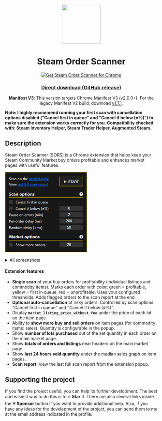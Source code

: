 <p align="center">
  <img width="128" height="128" src="https://github.com/auwaho/steam-order-scanner/blob/master/logo.png">
</p>
<h1 align="center">Steam Order Scanner</h1>

<p align="center">
  <a href="https://chrome.google.com/webstore/detail/steam-order-scanner/poaddkofidcihbbodleahclcjoghdilh"><img src="https://developer.chrome.com/static/docs/webstore/branding/image/UV4C4ybeBTsZt43U4xis.png" alt="Get Steam Order Scanner for Chrome"></a> 
</p>

<h3 align="center">
  <a href="https://github.com/auwaho/steam-order-scanner/releases/latest">Direct download (GitHub release)</a>
</h3>

<p align="center"><b>Manifest V3</b>: This version targets Chrome Manifest V3 (v2.0.0+). For the legacy Manifest V2 build, download <a href="https://github.com/auwaho/steam-order-scanner/releases/tag/1.7.1">v1.7.1</a>.</p>

**Note: I highly recommend running your first scan with cancellation options disabled ("Cancel first in queue" and "Cancel if below (±%)") to make sure the extension works correctly for you. Compatibility checked with: Steam Inventory Helper, Steam Trader Helper, Augmented Steam.**

## Description

Steam Order Scanner (SORS) is a Chrome extension that helps keep your Steam Community Market buy orders profitable and enhances market pages with useful features.

![alt text](https://github.com/auwaho/steam-order-scanner/blob/master/screenshots/screenshot.png 'Steam Listings Scanner')

<details>
  <summary>All screenshots</summary>
  
![alt text](https://github.com/auwaho/steam-order-scanner/blob/master/screenshots/screenshot_7.png "Steam Listings Scanner")

![alt text](https://github.com/auwaho/steam-order-scanner/blob/master/screenshots/screenshot_2.png 'Steam Listings Scanner')

![alt text](https://github.com/auwaho/steam-order-scanner/blob/master/screenshots/screenshot_3.png 'Steam Listings Scanner')

![alt text](https://github.com/auwaho/steam-order-scanner/blob/master/screenshots/screenshot_4.png 'Steam Listings Scanner')

![alt text](https://github.com/auwaho/steam-order-scanner/blob/master/screenshots/screenshot_5.png 'Steam Listings Scanner')

![alt text](https://github.com/auwaho/steam-order-scanner/blob/master/screenshots/screenshot_6.png 'Steam Listings Scanner')

</details>

#### Extension features

-   **Single scan** of your buy orders for profitability (individual listings and commodity items). Marks each order with color: green = profitable, yellow = first in queue, red = unprofitable. Uses your configured thresholds. Adds flagged orders to the scan report at the end.
-   **Optional auto-cancellation** of risky orders. Controlled by scan options: "Cancel first in queue" and "Cancel if below (±%)".
-   Display **`market_listing_price_without_fee`** under the price of each lot on the item page.
-   Ability to **show more buy and sell orders** on item pages (for commodity items: sales). Quantity is configurable in the popup.
-   Show **number of lots purchased** out of the set quantity in each order on the main market page.
-   Show **totals of orders and listings** near headers on the main market page.
-   Show **last 24 hours sold quantity** under the median sales graph on item pages.
-   **Scan report**: view the last full scan report from the extension popup.

## Supporting the project

If you find the project useful, you can help its further development. The best and easiest way to do this is to ⭐ **Star** it. There are also several links inside the 💗 **Sponsor** button if you want to provide additional help. Also, if you have any ideas for the development of the project, you can send them to me at the email address indicated in the profile.
